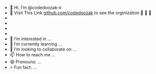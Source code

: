 - 👋 Hi, I’m @codedoozak-ir
- 👀  Visit This Link  [github.com/codedoozak](http://www.github.com/codedoozak) to see the orginization 👀 👀 👀 
-
-
-
-
- 👀 I’m interested in ...
- 🌱 I’m currently learning ...
- 💞️ I’m looking to collaborate on ...
- 📫 How to reach me ...
- 😄 Pronouns: ...
- ⚡ Fun fact: ...

<!---
codedoozak-ir/codedoozak-ir is a ✨ special ✨ repository because its `README.md` (this file) appears on your GitHub profile.
You can click the Preview link to take a look at your changes.
--->
